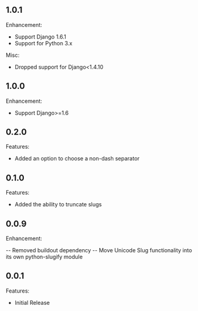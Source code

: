 ## 1.0.1

Enhancement:

  - Support Django 1.6.1
  - Support for Python 3.x

Misc:
  - Dropped support for Django<1.4.10

## 1.0.0

Enhancement:

  - Support Django>=1.6


## 0.2.0

Features:

  - Added an option to choose a non-dash separator


## 0.1.0

Features:

  - Added the ability to truncate slugs


## 0.0.9

Enhancement:

  -- Removed buildout dependency
  -- Move Unicode Slug functionality into its own python-slugify module


## 0.0.1

Features:

  - Initial Release

